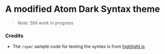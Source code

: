 # A modified Atom Dark Syntax theme

> Note: Still work in progress


### Credits

* The `/spec` sample code for testing the syntax is from [highlight.js](https://github.com/isagalaev/highlight.js/tree/master/test/detect)
